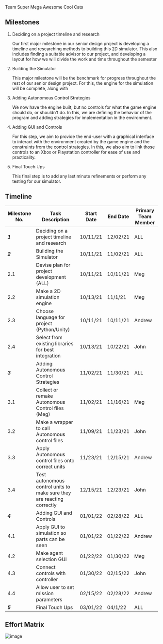 Team Super Mega Awesome Cool Cats

## **Milestones**

1. Deciding on a project timeline and research

    Our first major milestone in our senior design project is developing a timeline and researching methods to building this 2D simulator. This also includes finding a suitable advisor to our project, and developing a layout for how we will divide the work and time throughout the semester

2. Building the Simulator

    This major milestone will be the benchmark for progress throughout the rest of our senior design project. For this, the engine for the simulation will be complete, along with 

3. Adding Autonomous Control Strategies
    
    We now have the engine built, but no controls for what the game engine should do, or shouldn't do. In this, we are defining the behavior of the program and adding strategies for implementation in the environment.
    
4. Adding GUI and Controls
 
    For this step, we aim to provide the end-user with a graphical interface to interact with the environment created by the game engine and the constraints from the control strategies. In this, we also aim to link those controls to an Xbox or Playstation controller for ease of use and practicality.   
 
5. Final Touch Ups

    This final step is to add any last minute refinements or perform any testing for our simulator. 

## **Timeline**

**Milestone No.** | **Task Description** | **Start Date** | **End Date** | **Primary Team Member** 
------------------|----------------------|----------------|--------------|-------------------------
***1***           | Deciding on a project timeline and research | 10/11/21 | 12/02/21 | ALL
***2***           | Building the Simulator | 10/11/21 | 11/02/21 | ALL
2.1               | Devise plan for project development (ALL) | 10/11/21 | 10/11/21 | Meg
2.2               | Make a 2D simulation engine | 10/13/21 | 11/1/21 | Meg
2.3               | Choose language for project (Python/Unity) | 10/11/21 | 10/11/21 | Andrew
2.4               | Select from existing libraries for best integration | 10/13/21 | 10/22/21 | John
***3***           | Adding Autonomous Control Strategies | 11/02/21 | 11/30/21 | ALL
3.1               | Collect or remake Autonomous Control files (Meg) | 11/02/21 | 11/16/21 | Meg
3.2               | Make a wrapper to call Autonomous control files | 11/09/21 | 11/23/21 | John
3.3               | Apply Autonomous control files onto correct units | 11/23/21 | 12/15/21 | Andrew
3.4               | Test autonomous control units to make sure they are reacting correctly | 12/15/21 | 12/23/21 | John
***4***           | Adding GUI and Controls | 01/01/22 | 02/28/22 | ALL
4.1               | Apply GUI to simulation so parts can be seen | 01/01/22 | 01/22/22 | Andrew
4.2               | Make agent selection GUI | 01/22/22 | 01/30/22 | Meg
4.3               | Connect controls with controller | 01/30/22 | 02/15/22 | John
4.4               | Allow user to set mission parameters | 02/15/22 | 02/28/22 | Andrew
***5***           |  Final Touch Ups | 03/01/22 | 04/1/22 | ALL


## **Effort Matrix**
![image](https://user-images.githubusercontent.com/52455851/136119331-b3771cfe-320d-4069-935f-d8a792119f38.png)
